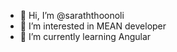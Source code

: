 - 👋 Hi, I’m @saraththoonoli
- 👀 I’m interested in MEAN developer
- 🌱 I’m currently learning Angular

<!---
saraththoonoli/saraththoonoli is a ✨ special ✨ repository because its `README.md` (this file) appears on your GitHub profile.
You can click the Preview link to take a look at your changes.
--->
